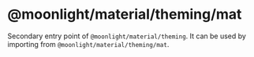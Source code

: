 # @moonlight/material/theming/mat

Secondary entry point of `@moonlight/material/theming`. It can be used by importing from `@moonlight/material/theming/mat`.

